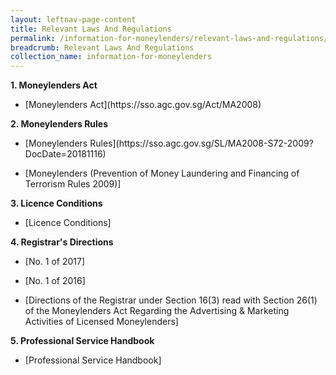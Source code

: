 ```yaml
---
layout: leftnav-page-content
title: Relevant Laws And Regulations
permalink: /information-for-moneylenders/relevant-laws-and-regulations/
breadcrumb: Relevant Laws And Regulations
collection_name: information-for-moneylenders
---
```


**1. Moneylenders Act**<br>
<ul><li>[Moneylenders Act](https://sso.agc.gov.sg/Act/MA2008)</li></ul>

**2. Moneylenders Rules**<br>
<ul><li>[Moneylenders Rules](https://sso.agc.gov.sg/SL/MA2008-S72-2009?DocDate=20181116)</li></ul>
  
<ul><li>[Moneylenders (Prevention of Money Laundering and Financing of Terrorism Rules 2009)]</li></ul>


**3. Licence Conditions**<br>
<ul><li>[Licence Conditions]</li></ul>

**4. Registrar's Directions**<br>

<ul><li>[No. 1 of 2017]</li></ul>

<ul><li>[No. 1 of 2016]</li></ul>

<ul><li>[Directions of the Registrar under Section 16(3) read with Section 26(1) of the Moneylenders Act Regarding the Advertising & Marketing Activities of Licensed Moneylenders]</li></ul>

**5. Professional Service Handbook**<br>
<ul><li>[Professional Service Handbook]</li></ul>
